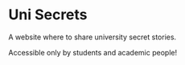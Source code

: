 # Uni Secrets

A website where to share university secret stories.

Accessible only by students and academic people!
